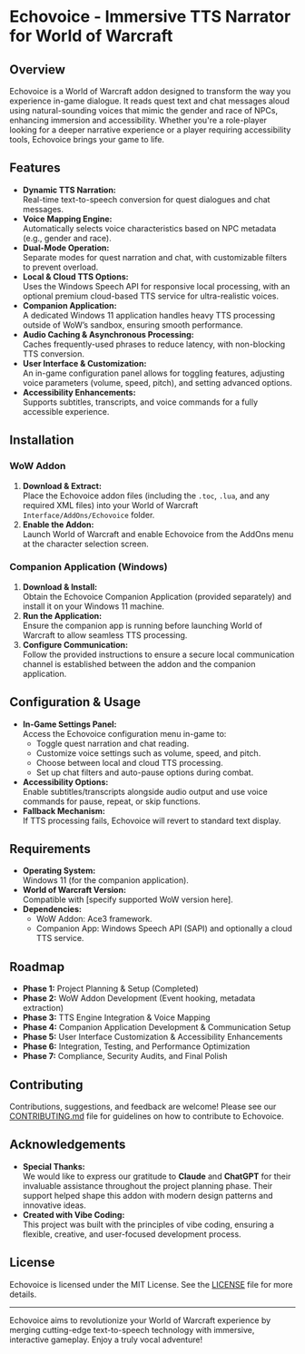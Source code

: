 # Echovoice - Immersive TTS Narrator for World of Warcraft

## Overview
Echovoice is a World of Warcraft addon designed to transform the way you experience in-game dialogue. It reads quest text and chat messages aloud using natural-sounding voices that mimic the gender and race of NPCs, enhancing immersion and accessibility. Whether you're a role-player looking for a deeper narrative experience or a player requiring accessibility tools, Echovoice brings your game to life.

## Features
- **Dynamic TTS Narration:**  
  Real-time text-to-speech conversion for quest dialogues and chat messages.
- **Voice Mapping Engine:**  
  Automatically selects voice characteristics based on NPC metadata (e.g., gender and race).
- **Dual-Mode Operation:**  
  Separate modes for quest narration and chat, with customizable filters to prevent overload.
- **Local & Cloud TTS Options:**  
  Uses the Windows Speech API for responsive local processing, with an optional premium cloud-based TTS service for ultra-realistic voices.
- **Companion Application:**  
  A dedicated Windows 11 application handles heavy TTS processing outside of WoW’s sandbox, ensuring smooth performance.
- **Audio Caching & Asynchronous Processing:**  
  Caches frequently-used phrases to reduce latency, with non-blocking TTS conversion.
- **User Interface & Customization:**  
  An in-game configuration panel allows for toggling features, adjusting voice parameters (volume, speed, pitch), and setting advanced options.
- **Accessibility Enhancements:**  
  Supports subtitles, transcripts, and voice commands for a fully accessible experience.

## Installation

### WoW Addon
1. **Download & Extract:**  
   Place the Echovoice addon files (including the `.toc`, `.lua`, and any required XML files) into your World of Warcraft `Interface/AddOns/Echovoice` folder.
2. **Enable the Addon:**  
   Launch World of Warcraft and enable Echovoice from the AddOns menu at the character selection screen.

### Companion Application (Windows)
1. **Download & Install:**  
   Obtain the Echovoice Companion Application (provided separately) and install it on your Windows 11 machine.
2. **Run the Application:**  
   Ensure the companion app is running before launching World of Warcraft to allow seamless TTS processing.
3. **Configure Communication:**  
   Follow the provided instructions to ensure a secure local communication channel is established between the addon and the companion application.

## Configuration & Usage
- **In-Game Settings Panel:**  
  Access the Echovoice configuration menu in-game to:
  - Toggle quest narration and chat reading.
  - Customize voice settings such as volume, speed, and pitch.
  - Choose between local and cloud TTS processing.
  - Set up chat filters and auto-pause options during combat.
- **Accessibility Options:**  
  Enable subtitles/transcripts alongside audio output and use voice commands for pause, repeat, or skip functions.
- **Fallback Mechanism:**  
  If TTS processing fails, Echovoice will revert to standard text display.

## Requirements
- **Operating System:**  
  Windows 11 (for the companion application).
- **World of Warcraft Version:**  
  Compatible with [specify supported WoW version here].
- **Dependencies:**  
  - WoW Addon: Ace3 framework.
  - Companion App: Windows Speech API (SAPI) and optionally a cloud TTS service.

## Roadmap
- **Phase 1:** Project Planning & Setup (Completed)
- **Phase 2:** WoW Addon Development (Event hooking, metadata extraction)
- **Phase 3:** TTS Engine Integration & Voice Mapping
- **Phase 4:** Companion Application Development & Communication Setup
- **Phase 5:** User Interface Customization & Accessibility Enhancements
- **Phase 6:** Integration, Testing, and Performance Optimization
- **Phase 7:** Compliance, Security Audits, and Final Polish

## Contributing
Contributions, suggestions, and feedback are welcome! Please see our [CONTRIBUTING.md](CONTRIBUTING.md) file for guidelines on how to contribute to Echovoice.

## Acknowledgements
- **Special Thanks:**  
  We would like to express our gratitude to **Claude** and **ChatGPT** for their invaluable assistance throughout the project planning phase. Their support helped shape this addon with modern design patterns and innovative ideas.
- **Created with Vibe Coding:**  
  This project was built with the principles of vibe coding, ensuring a flexible, creative, and user-focused development process.

## License
Echovoice is licensed under the MIT License. See the [LICENSE](LICENSE) file for more details.

---

Echovoice aims to revolutionize your World of Warcraft experience by merging cutting-edge text-to-speech technology with immersive, interactive gameplay. Enjoy a truly vocal adventure!
